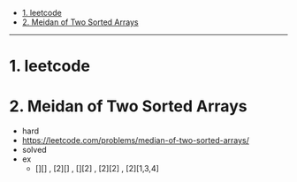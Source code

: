 - [1. leetcode](#1-leetcode)
- [2. Meidan of Two Sorted Arrays](#2-meidan-of-two-sorted-arrays)

--------------------
# 1. leetcode

# 2. Meidan of Two Sorted Arrays
- hard
- https://leetcode.com/problems/median-of-two-sorted-arrays/
- solved
- ex
  - [][] , [2][] , [][2] , [2][2] , [2][1,3,4] 


